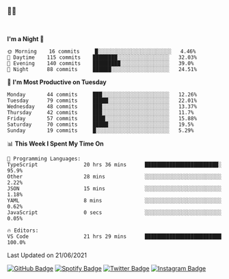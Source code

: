 ### 🤙🍺

<!-- <a href="https://github-readme-stats.vercel.app/api?username=hzak2xx&count_private=true&show_icons=true&theme=dracula">
  <img align="center" src="https://github-readme-stats.vercel.app/api?username=hzak2xx&count_private=true&show_icons=true&theme=dracula" />
</a>
</br> -->
</br>

<!--START_SECTION:waka-->
**I'm a Night 🦉** 

```text
🌞 Morning    16 commits     █░░░░░░░░░░░░░░░░░░░░░░░░   4.46% 
🌆 Daytime    115 commits    ████████░░░░░░░░░░░░░░░░░   32.03% 
🌃 Evening    140 commits    █████████░░░░░░░░░░░░░░░░   39.0% 
🌙 Night      88 commits     ██████░░░░░░░░░░░░░░░░░░░   24.51%

```
📅 **I'm Most Productive on Tuesday** 

```text
Monday       44 commits     ███░░░░░░░░░░░░░░░░░░░░░░   12.26% 
Tuesday      79 commits     █████░░░░░░░░░░░░░░░░░░░░   22.01% 
Wednesday    48 commits     ███░░░░░░░░░░░░░░░░░░░░░░   13.37% 
Thursday     42 commits     ███░░░░░░░░░░░░░░░░░░░░░░   11.7% 
Friday       57 commits     ████░░░░░░░░░░░░░░░░░░░░░   15.88% 
Saturday     70 commits     █████░░░░░░░░░░░░░░░░░░░░   19.5% 
Sunday       19 commits     █░░░░░░░░░░░░░░░░░░░░░░░░   5.29%

```


📊 **This Week I Spent My Time On** 

```text
💬 Programming Languages: 
TypeScript               20 hrs 36 mins      ████████████████████████░   95.9% 
Other                    28 mins             ░░░░░░░░░░░░░░░░░░░░░░░░░   2.22% 
JSON                     15 mins             ░░░░░░░░░░░░░░░░░░░░░░░░░   1.18% 
YAML                     8 mins              ░░░░░░░░░░░░░░░░░░░░░░░░░   0.62% 
JavaScript               0 secs              ░░░░░░░░░░░░░░░░░░░░░░░░░   0.05%

🔥 Editors: 
VS Code                  21 hrs 29 mins      █████████████████████████   100.0%

```


 Last Updated on 21/06/2021
<!--END_SECTION:waka-->

[![GitHub Badge](https://img.shields.io/badge/GitHub-100000?style=for-the-badge&logo=github&logoColor=white)](https://github.com/hzak2xx)
[![Spotify Badge](https://img.shields.io/badge/Spotify-1ED760?&style=for-the-badge&logo=spotify&logoColor=white)](https://open.spotify.com/user/uf90s6sbbh75a1mt44clkhkvf)
[![Twitter Badge](https://img.shields.io/badge/Twitter-1DA1F2?style=for-the-badge&logo=twitter&logoColor=white)](https://twitter.com/hzak2xx)
[![Instagram Badge](https://img.shields.io/badge/Instagram-E4405F?style=for-the-badge&logo=instagram&logoColor=white)](https://www.instagram.com/hzak2xx/)
